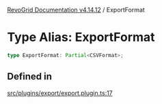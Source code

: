 [RevoGrid Documentation v4.14.12](README.md) / ExportFormat

# Type Alias: ExportFormat

```ts
type ExportFormat: Partial<CSVFormat>;
```

## Defined in

[src/plugins/export/export.plugin.ts:17](https://github.com/revolist/revogrid/blob/ee1081dbd910f211c490863a4b642535e5dce01e/src/plugins/export/export.plugin.ts#L17)
